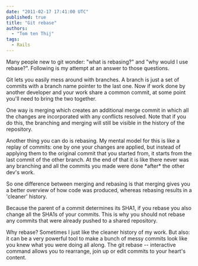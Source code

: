 ```yaml
---
date: "2011-02-17 17:41:00 UTC"
published: true
title: "Git rebase"
authors:
  - "Tom ten Thij"
tags:
  - Rails
---
```


<p>Many people new to git wonder: &quot;what is rebasing?&quot; and &quot;why would I use rebase?&quot;. Following is my attempt at an answer to those questions.</p>
<p>Git lets you easily mess around with branches. A branch is just a set of commits with a branch name pointer to the last one. Now if work done by another developer and your work share a common commit, at some point you&#39;ll need to bring the two together.</p>
<p>One way is merging which creates an additional merge commit in which all the changes are incorporated with any conflicts resolved. Note that if you do this, the branching and merging will still be visible in the history of the repository.</p>
<p>Another thing you can do is rebasing. My mental model for this is like a replay of commits: one by one your changes are applied, but instead of applying them to the original commit that you started from, it starts from the last commit of the other branch. At the end of that it is like there never was any branching and all the commits you made were done *after* the other dev&#39;s work.</p>
<p>So one difference between merging and rebasing is that merging gives you a better overview of how code was produced, whereas rebasing results in a &#39;cleaner&#39; history.</p>
<p>Because the parent of a commit determines its SHA1, if you rebase you also change all the SHA1s of your commits. This is why you should not rebase any commits that were already pushed to a shared repository.</p>
<p>Why rebase? Sometimes I just like the cleaner history of my work. But also: it can be a very powerful tool to make a bunch of messy commits look like you knew what you were doing all along. The git rebase -- interactive command allows you to rearrange, join up or edit commits to your heart&#39;s content.</p>

